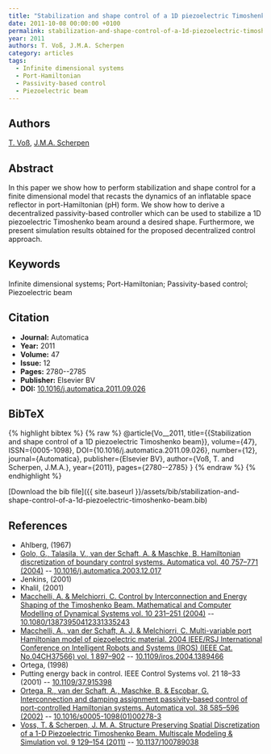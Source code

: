 ```yaml
---
title: "Stabilization and shape control of a 1D piezoelectric Timoshenko beam"
date: 2011-10-08 00:00:00 +0100
permalink: stabilization-and-shape-control-of-a-1d-piezoelectric-timoshenko-beam
year: 2011
authors: T. Voß, J.M.A. Scherpen
category: articles
tags:
  - Infinite dimensional systems
  - Port-Hamiltonian
  - Passivity-based control
  - Piezoelectric beam
---
```

 
## Authors
[T. Voß](authors/thomas-voss), [J.M.A. Scherpen](authors/jacquelien-m-a-scherpen)
 
## Abstract
In this paper we show how to perform stabilization and shape control for a finite dimensional model that recasts the dynamics of an inflatable space reflector in port-Hamiltonian (pH) form. We show how to derive a decentralized passivity-based controller which can be used to stabilize a 1D piezoelectric Timoshenko beam around a desired shape. Furthermore, we present simulation results obtained for the proposed decentralized control approach.
 
## Keywords
Infinite dimensional systems; Port-Hamiltonian; Passivity-based control; Piezoelectric beam
 
## Citation
- **Journal:** Automatica
- **Year:** 2011
- **Volume:** 47
- **Issue:** 12
- **Pages:** 2780--2785
- **Publisher:** Elsevier BV
- **DOI:** [10.1016/j.automatica.2011.09.026](https://doi.org/10.1016/j.automatica.2011.09.026)
 
## BibTeX
{% highlight bibtex %}
{% raw %}
@article{Vo__2011,
  title={{Stabilization and shape control of a 1D piezoelectric Timoshenko beam}},
  volume={47},
  ISSN={0005-1098},
  DOI={10.1016/j.automatica.2011.09.026},
  number={12},
  journal={Automatica},
  publisher={Elsevier BV},
  author={Voß, T. and Scherpen, J.M.A.},
  year={2011},
  pages={2780--2785}
}
{% endraw %}
{% endhighlight %}
 
[Download the bib file]({{ site.baseurl }}/assets/bib/stabilization-and-shape-control-of-a-1d-piezoelectric-timoshenko-beam.bib)
 
## References
- Ahlberg, (1967)
- [Golo, G., Talasila, V., van der Schaft, A. & Maschke, B. Hamiltonian discretization of boundary control systems. Automatica vol. 40 757–771 (2004)](hamiltonian-discretization-of-boundary-control-systems) -- [10.1016/j.automatica.2003.12.017](https://doi.org/10.1016/j.automatica.2003.12.017)
- Jenkins, (2001)
- Khalil, (2001)
- [Macchelli, A. & Melchiorri, C. Control by Interconnection and Energy Shaping of the Timoshenko Beam. Mathematical and Computer Modelling of Dynamical Systems vol. 10 231–251 (2004)](control-by-interconnection-and-energy-shaping-of-the-timoshenko-beam) -- [10.1080/13873950412331335243](https://doi.org/10.1080/13873950412331335243)
- [Macchelli, A., van der Schaft, A. J. & Melchiorri, C. Multi-variable port Hamiltonian model of piezoelectric material. 2004 IEEE/RSJ International Conference on Intelligent Robots and Systems (IROS) (IEEE Cat. No.04CH37566) vol. 1 897–902](multi-variable-port-hamiltonian-model-of-piezoelectric-material) -- [10.1109/iros.2004.1389466](https://doi.org/10.1109/iros.2004.1389466)
- Ortega, (1998)
- Putting energy back in control. IEEE Control Systems vol. 21 18–33 (2001) -- [10.1109/37.915398](https://doi.org/10.1109/37.915398)
- [Ortega, R., van der Schaft, A., Maschke, B. & Escobar, G. Interconnection and damping assignment passivity-based control of port-controlled Hamiltonian systems. Automatica vol. 38 585–596 (2002)](interconnection-and-damping-assignment-passivity-based-control-of-port-controlled-hamiltonian-systems) -- [10.1016/s0005-1098(01)00278-3](https://doi.org/10.1016/s0005-1098(01)00278-3)
- [Voss, T. & Scherpen, J. M. A. Structure Preserving Spatial Discretization of a 1-D Piezoelectric Timoshenko Beam. Multiscale Modeling &amp; Simulation vol. 9 129–154 (2011)](structure-preserving-spatial-discretization-of-a-1-d-piezoelectric-timoshenko-beam) -- [10.1137/100789038](https://doi.org/10.1137/100789038)

